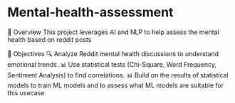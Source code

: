 # Mental-health-assessment

🎯 Overview 
This project leverages AI and NLP to help assess the mental health based on reddit posts

 🎯 Objectives
 🔍 Analyze Reddit mental health discussions to understand emotional trends.
 📊 Use statistical tests (Chi-Square, Word Frequency, Sentiment Analysis) to find correlations.
 📊 Build on the results of statistical models to train ML models and to assess what ML models are suitable for this usecase


 
